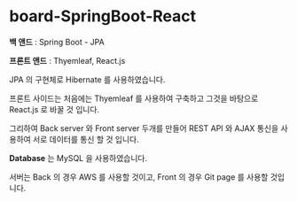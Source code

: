 # board-SpringBoot-React

**백 앤드** : Spring Boot - JPA

**프론트 앤드** : Thyemleaf, React.js

JPA 의 구현체로 Hibernate 를 사용하였습니다.

프론트 사이드는 처음에는 Thyemleaf 를 사용하여 구축하고 그것을 바탕으로 React.js 로 바꿀 것 입니다.

그리하여 Back server 와 Front server 두개를 만들어 REST API 와 AJAX 통신을 사용하여 서로 데이터를 통신 할 것 입니다.

**Database** 는 MySQL 을 사용하였습니다.

서버는 Back 의 경우 AWS 를 사용할 것이고, Front 의 경우 Git page 를 사용할 것입니다.
